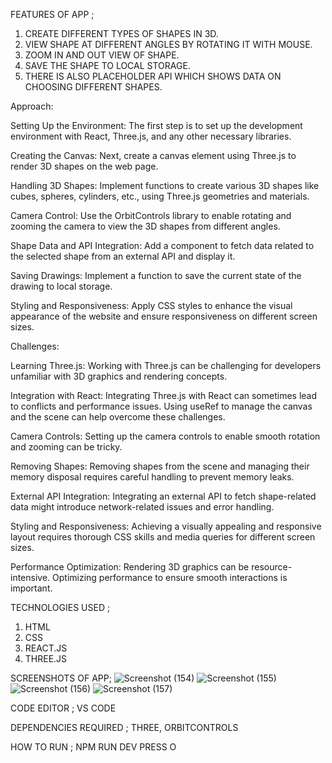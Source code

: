 FEATURES OF APP ;
1. CREATE DIFFERENT TYPES OF SHAPES IN 3D.
2. VIEW SHAPE AT DIFFERENT ANGLES BY ROTATING IT WITH MOUSE.
3. ZOOM IN AND OUT VIEW OF SHAPE.
4. SAVE THE SHAPE TO LOCAL STORAGE.
5. THERE IS ALSO PLACEHOLDER API WHICH SHOWS DATA ON CHOOSING DIFFERENT SHAPES.

Approach:

Setting Up the Environment: The first step is to set up the development environment with React, Three.js, and any other necessary libraries.

Creating the Canvas: Next, create a canvas element using Three.js to render 3D shapes on the web page.

Handling 3D Shapes: Implement functions to create various 3D shapes like cubes, spheres, cylinders, etc., using Three.js geometries and materials.

Camera Control: Use the OrbitControls library to enable rotating and zooming the camera to view the 3D shapes from different angles.

Shape Data and API Integration: Add a component to fetch data related to the selected shape from an external API and display it.

Saving Drawings: Implement a function to save the current state of the drawing to local storage.

Styling and Responsiveness: Apply CSS styles to enhance the visual appearance of the website and ensure responsiveness on different screen sizes.

Challenges:

Learning Three.js: Working with Three.js can be challenging for developers unfamiliar with 3D graphics and rendering concepts.

Integration with React: Integrating Three.js with React can sometimes lead to conflicts and performance issues. Using useRef to manage the canvas and the scene can help overcome these challenges.

Camera Controls: Setting up the camera controls to enable smooth rotation and zooming can be tricky.

Removing Shapes: Removing shapes from the scene and managing their memory disposal requires careful handling to prevent memory leaks.

External API Integration: Integrating an external API to fetch shape-related data might introduce network-related issues and error handling.

Styling and Responsiveness: Achieving a visually appealing and responsive layout requires thorough CSS skills and media queries for different screen sizes.

Performance Optimization: Rendering 3D graphics can be resource-intensive. Optimizing performance to ensure smooth interactions is important.


TECHNOLOGIES USED ; 
1. HTML
2. CSS
3. REACT.JS
4. THREE.JS
   
SCREENSHOTS OF APP;
![Screenshot (154)](https://github.com/SahilAgrwl/Canvas-3D-App/assets/110213349/7639e22b-9ada-41e2-8771-614c635284a5)
![Screenshot (155)](https://github.com/SahilAgrwl/Canvas-3D-App/assets/110213349/1ee308ab-332e-4d30-b782-202ba46faa4a)
![Screenshot (156)](https://github.com/SahilAgrwl/Canvas-3D-App/assets/110213349/78d58533-9890-4864-868f-cd673a9ba979)
![Screenshot (157)](https://github.com/SahilAgrwl/Canvas-3D-App/assets/110213349/00b5a146-359e-4f57-8118-7a924e2344cd)


CODE EDITOR ;
VS CODE

DEPENDENCIES REQUIRED ;
THREE, ORBITCONTROLS

HOW TO RUN ;
NPM RUN DEV 
PRESS O





